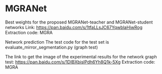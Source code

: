 # MGRANet
Best weights for the proposed MGRANet-teacher and MGRANet-student networks Link: https://pan.baidu.com/s/1tfaLLsJC67YqwblaHiwRog Extraction code: MGRA

Network prediction The test code for the test set  is evaluate_mirror_segmentation.py (graph test)

The link to get the image of the experimental results for the network graph test: https://pan.baidu.com/s/1DIBXbislPdh6Yh8Q1k-5Xg 
Extraction code: MGRA
